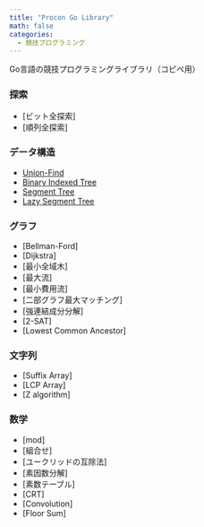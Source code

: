 ```yaml
---
title: "Procon Go Library"
math: false
categories:
  - 競技プログラミング
---
```


Go言語の競技プログラミングライブラリ（コピペ用）

### 探索

- [ビット全探索]
- [順列全探索]

### データ構造

- [Union-Find](./union-find/)
- [Binary Indexed Tree](./binary-indexed-tree/)
- [Segment Tree](./segment-tree/)
- [Lazy Segment Tree](./lazy-segment-tree/)

### グラフ

- [Bellman-Ford]
- [Dijkstra]
- [最小全域木]
- [最大流]
- [最小費用流]
- [二部グラフ最大マッチング]
- [強連結成分分解]
- [2-SAT]
- [Lowest Common Ancestor]

### 文字列

- [Suffix Array]
- [LCP Array]
- [Z algorithm]

### 数学

- [mod]
- [組合せ]
- [ユークリッドの互除法]
- [素因数分解]
- [素数テーブル]
- [CRT]
- [Convolution]
- [Floor Sum]
